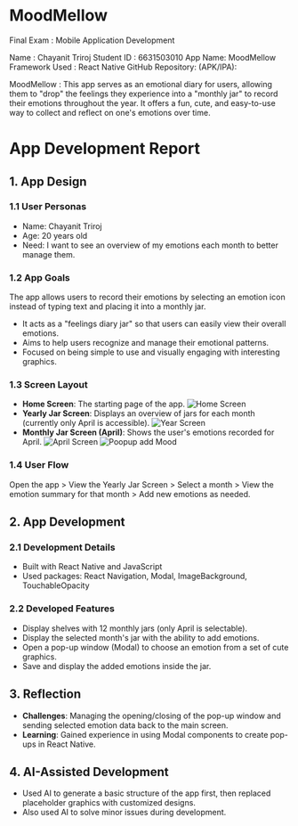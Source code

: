 # MoodMellow
Final Exam : Mobile Application Development

Name : Chayanit Triroj
Student ID : 6631503010
App Name: MoodMellow
Framework Used : React Native 
GitHub Repository:
(APK/IPA):

MoodMellow : This app serves as an emotional diary for users, allowing them to "drop" the feelings they experience into a "monthly jar" to record their emotions throughout the year. It offers a fun, cute, and easy-to-use way to collect and reflect on one's emotions over time.

# App Development Report

## 1. App Design

### 1.1 User Personas
- Name: Chayanit Triroj
- Age: 20 years old
- Need: I want to see an overview of my emotions each month to better manage them.

### 1.2 App Goals
The app allows users to record their emotions by selecting an emotion icon instead of typing text and placing it into a monthly jar.
- It acts as a "feelings diary jar" so that users can easily view their overall emotions.
- Aims to help users recognize and manage their emotional patterns.
- Focused on being simple to use and visually engaging with interesting graphics.

### 1.3 Screen Layout
- **Home Screen**: The starting page of the app.
![Home Screen](src/assets/HomeScreen.png)
- **Yearly Jar Screen**: Displays an overview of jars for each month (currently only April is accessible).
![Year Screen](src/assets/YearScreen.png)
- **Monthly Jar Screen (April)**: Shows the user's emotions recorded for April.
![April Screen](src/assets/AprilScreen.png)
![Poopup add Mood](src/assets/Popup.png)

### 1.4 User Flow
Open the app > View the Yearly Jar Screen > Select a month > View the emotion summary for that month > Add new emotions as needed.

## 2. App Development

### 2.1 Development Details
- Built with React Native and JavaScript
- Used packages: React Navigation, Modal, ImageBackground, TouchableOpacity

### 2.2 Developed Features
- Display shelves with 12 monthly jars (only April is selectable).
- Display the selected month's jar with the ability to add emotions.
- Open a pop-up window (Modal) to choose an emotion from a set of cute graphics.
- Save and display the added emotions inside the jar.

## 3. Reflection
- **Challenges**: Managing the opening/closing of the pop-up window and sending selected emotion data back to the main screen.
- **Learning**: Gained experience in using Modal components to create pop-ups in React Native.

## 4. AI-Assisted Development
- Used AI to generate a basic structure of the app first, then replaced placeholder graphics with customized designs.
- Also used AI to solve minor issues during development.


